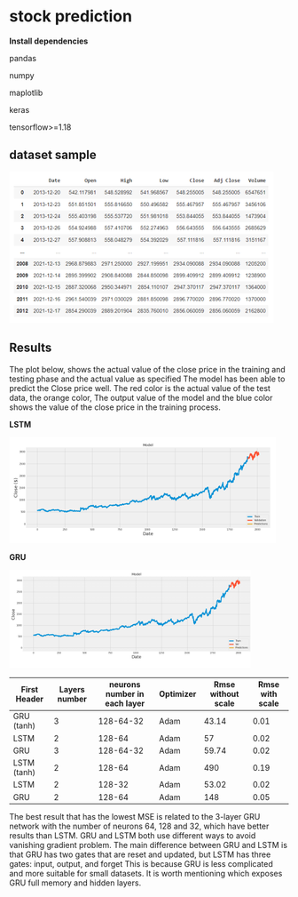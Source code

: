 # stock prediction

**Install dependencies**

pandas

numpy

maplotlib

keras 

tensorflow>=1.18

## dataset sample

![alt text](https://github.com/smohammadi96/stock_prediction_lstm/blob/main/images/stock_dataset.PNG)



## Results

The plot below, shows the actual value of the close price in the training and testing phase and the actual value as specified
The model has been able to predict the Close price well. The red color is the actual value of the test data, the orange color,
The output value of the model and the blue color shows the value of the close price in the training process.


**LSTM**

![alt text](https://github.com/smohammadi96/stock_prediction_lstm/blob/main/images/plot1.PNG)

**GRU**

![alt text](https://github.com/smohammadi96/stock_prediction_lstm/blob/main/images/plot2.PNG)




| First Header  | Layers number | neurons number in each layer | Optimizer | Rmse without scale | Rmse with scale | 
| ------------- | ------------- | ------------- | ------------- | ------------- | ------------- | 
| GRU (tanh)  | 3 | 128-64-32 | Adam | 43.14 | 0.01 |
| LSTM | 2 | 128-64 | Adam | 57 | 0.02 |
| GRU | 3 | 128-64-32 | Adam | 59.74 | 0.02 |
| LSTM (tanh) | 2 | 128-64 | Adam | 490 | 0.19 |
| LSTM | 2 | 128-32 | Adam | 53.02 | 0.02 |
| GRU | 2 | 128-64 | Adam | 148 | 0.05 |


The best result that has the lowest MSE is related to the 3-layer GRU network with the number of neurons 64, 128 and 32, which have better results than LSTM. GRU and LSTM both use different ways to avoid vanishing gradient problem.
The main difference between GRU and LSTM is that GRU has two gates that are reset and updated, but LSTM has three gates: input, output, and forget This is because GRU is less complicated and more suitable for small datasets. It is worth mentioning which exposes GRU full memory and hidden layers.
